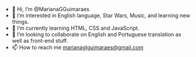- 👋 Hi, I’m @MarianaGGuimaraes
- 👀 I’m interested in English language, Star Wars, Music, and learning new things.
- 🌱 I’m currently learning HTML, CSS and JavaScript.
- 💞️ I’m looking to collaborate on English and Portuguese translation as well as front-end stuff.
- 📫 How to reach me marianaglguimaraes@gmail.com

<!---
MarianaGGuimaraes/MarianaGGuimaraes is a ✨ special ✨ repository because its `README.md` (this file) appears on your GitHub profile.
You can click the Preview link to take a look at your changes.
--->
